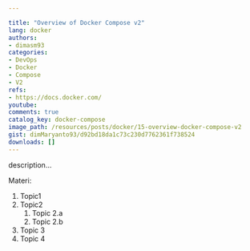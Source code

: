 ```yaml
---

title: "Overview of Docker Compose v2"
lang: docker
authors:
- dimasm93
categories:
- DevOps
- Docker
- Compose
- V2
refs: 
- https://docs.docker.com/
youtube: 
comments: true
catalog_key: docker-compose
image_path: /resources/posts/docker/15-overview-docker-compose-v2
gist: dimMaryanto93/d92bd18da1c73c230d7762361f738524
downloads: []
---
```



description...

<!--more-->

Materi: 

1. Topic1
2. Topic2
    1. Topic 2.a
    2. Topic 2.b
3. Topic 3
4. Topic 4
